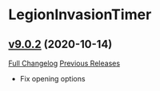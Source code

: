 # LegionInvasionTimer

## [v9.0.2](https://github.com/funkydude/LegionInvasionTimer/tree/v9.0.2) (2020-10-14)
[Full Changelog](https://github.com/funkydude/LegionInvasionTimer/compare/v9.0.1...v9.0.2) [Previous Releases](https://github.com/funkydude/LegionInvasionTimer/releases)

- Fix opening options  
